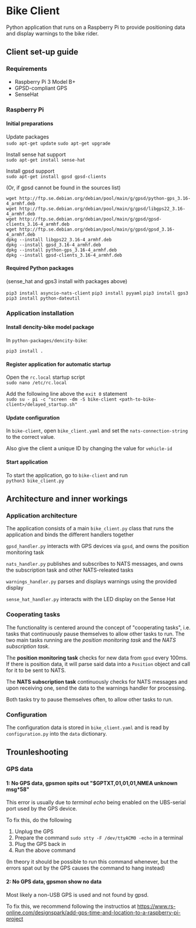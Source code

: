 # Bike Client
Python application that runs on a Raspberry Pi to provide positioning data and display warnings to the bike rider.

## Client set-up guide
### Requirements
* Raspberry Pi 3 Model B+
* GPSD-compliant GPS
* SenseHat
### Raspberry Pi 

#### Initial preparations
Update packages \
`sudo apt-get update`
`sudo apt-get upgrade`

Install sense hat support \
`sudo apt-get install sense-hat`

Install gpsd support \
`sudo apt-get install gpsd gpsd-clients`

(Or, if gpsd cannot be found in the sources list)
```text
wget http://ftp.se.debian.org/debian/pool/main/g/gpsd/python-gps_3.16-4_armhf.deb
wget http://ftp.se.debian.org/debian/pool/main/g/gpsd/libgps22_3.16-4_armhf.deb
wget http://ftp.se.debian.org/debian/pool/main/g/gpsd/gpsd-clients_3.16-4_armhf.deb
wget http://ftp.se.debian.org/debian/pool/main/g/gpsd/gpsd_3.16-4_armhf.deb
dpkg --install libgps22_3.16-4_armhf.deb
dpkg --install gpsd_3.16-4_armhf.deb
dpkg --install python-gps_3.16-4_armhf.deb
dpkg --install gpsd-clients_3.16-4_armhf.deb
```

#### Required Python packages
(sense_hat and gps3 install with packages above)

`pip3 install asyncio-nats-client`
`pip3 install pyyaml`
`pip3 install gps3`
`pip3 install python-dateutil`

### Application installation

#### Install dencity-bike model package
In `python-packages/dencity-bike`:

`pip3 install .`

#### Register application for automatic startup

Open the `rc.local` startup script \
`sudo nano /etc/rc.local`

Add the following line above the `exit 0` statement \
`sudo su - pi -c "screen -dm -S bike-client <path-to-bike-client>/delayed_startup.sh"`

#### Update configuration

In `bike-client`, open `bike_client.yaml` and set the `nats-connection-string` to the correct value.

Also give the client a unique ID by changing the value for `vehicle-id`

#### Start application

To start the application, go to `bike-client` and run \
`python3 bike_client.py`

## Architecture and inner workings

### Application architecture

The application consists of a main `bike_client.py` class that runs the application and binds the different handlers together

`gpsd_handler.py` interacts with GPS devices via `gpsd`, and owns the position monitoring task

`nats_handler.py` publishes and subscribes to NATS messages, and owns the subscription task and other NATS-releated tasks

`warnings_handler.py` parses and displays warnings using the provided display

`sense_hat_handler.py` interacts with the LED display on the Sense Hat

### Cooperating tasks

The functionality is centered around the concept of "cooperating tasks", i.e. tasks that continuously pause themselves to allow other tasks to run.
The two main tasks running are the _position monitoring task_ and the _NATS subscription task_.

The __position monitoring task__ checks for new data from `gpsd` every 100ms. If there is position data, it will parse said data into a `Position` object and call for it to be sent to NATS.

The __NATS subscription task__ continuously checks for NATS messages and upon receiving one, send the data to the warnings handler for processing.

Both tasks try to pause themselves often, to allow other tasks to run.

### Configuration

The configuration data is stored in `bike_client.yaml` and is read by `configuration.py` into the `data` dictionary.

## Trounleshooting

### GPS data

#### 1: No GPS data, gpsmon spits out "$GPTXT,01,01,01,NMEA unknown msg*58"
This error is usually due to _terminal echo_ being enabled on the UBS-serial port used by the GPS device.

To fix this, do the following
1. Unplug the GPS
2. Prepare the command `sudo stty -F /dev/ttyACM0 -echo` in a terminal
3. Plug the GPS back in
4. Run the above command

(In theory it should be possible to run this command whenever, but the errors spat out by the GPS causes the command to hang instead)

#### 2: No GPS data, gpsmon show no data
Most likely a non-USB GPS is used and not found by gpsd.

To fix this, we recommend following the instructios at https://www.rs-online.com/designspark/add-gps-time-and-location-to-a-raspberry-pi-project
